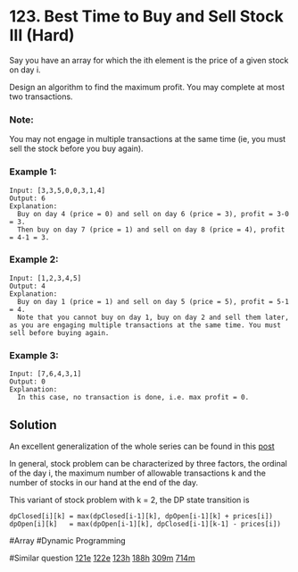 # 123. Best Time to Buy and Sell Stock III (Hard)

Say you have an array for which the ith element is the price of a given stock on day i.

Design an algorithm to find the maximum profit. You may complete at most two transactions.

### Note:
You may not engage in multiple transactions at the same time (ie, you must sell the stock before you buy again).

### Example 1:
```
Input: [3,3,5,0,0,3,1,4]
Output: 6
Explanation:
  Buy on day 4 (price = 0) and sell on day 6 (price = 3), profit = 3-0 = 3.
  Then buy on day 7 (price = 1) and sell on day 8 (price = 4), profit = 4-1 = 3.
```
### Example 2:
```
Input: [1,2,3,4,5]
Output: 4
Explanation:
  Buy on day 1 (price = 1) and sell on day 5 (price = 5), profit = 5-1 = 4.
  Note that you cannot buy on day 1, buy on day 2 and sell them later, as you are engaging multiple transactions at the same time. You must sell before buying again.
```
### Example 3:
```
Input: [7,6,4,3,1]
Output: 0
Explanation:
  In this case, no transaction is done, i.e. max profit = 0.
```

## Solution
An excellent generalization of the whole series can be found in this [post](https://leetcode.com/problems/best-time-to-buy-and-sell-stock-with-transaction-fee/discuss/108870/Most-consistent-ways-of-dealing-with-the-series-of-stock-problems)

In general, stock problem can be characterized by three factors, the ordinal of the day i, the maximum number of allowable transactions k and the number of stocks in our hand at the end of the day.

This variant of stock problem with k = 2, the DP state transition is
```
dpClosed[i][k] = max(dpClosed[i-1][k], dpOpen[i-1][k] + prices[i])
dpOpen[i][k]   = max(dpOpen[i-1][k], dpClosed[i-1][k-1] - prices[i])
```

#Array #Dynamic Programming

#Similar question
[121e](../p121e/README.md) [122e](../p122e/README.md) [123h](../p123h/README.md) [188h](../p188h/README.md) [309m](../p309m/README.md) [714m](../p714m/README.md)
